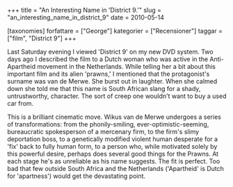 +++
title = "An Interesting Name in 'District 9.'"
slug = "an_interesting_name_in_district_9"
date = 2010-05-14

[taxonomies]
forfattare = ["George"]
kategorier = ["Recensioner"]
taggar = ["film", "District 9"]
+++

Last Saturday evening I viewed 'District 9' on my new DVD system. Two days ago I described the film to a Dutch woman who was active in the Anti-Apartheid movement in the Netherlands. While telling her a bit about this important film and its alien 'prawns,' I mentioned that the protagonist's surname was van de Merwe. She burst out in laughter. When she calmed down she told me that this name is South African slang for a shady, untrustworthy, character. The sort of creep one wouldn't want to buy a used car from.

This is a brilliant cinematic move. Wikus van de Merwe undergoes a series of transformations: from the phonily-smiling, ever-optimistic-seeming, bureaucratic spokesperson of a mercenary firm, to the firm's slimy deportation boss, to a genetically modified violent human desperate for a 'fix' back to fully human form, to a person who, while motivated solely by this powerful desire, perhaps does several good things for the Prawns. At each stage he's as unreliable as his name suggests. The fit is perfect. Too bad that few outside South Africa and the Netherlands ('Apartheid' is Dutch for 'apartness') would get the devastating point.
